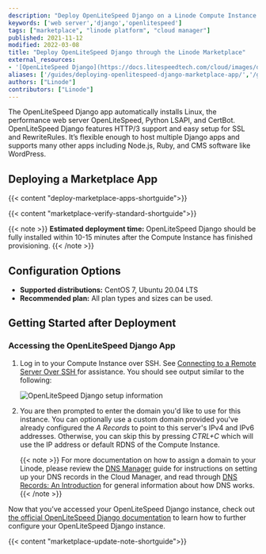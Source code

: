 ```yaml
---
description: "Deploy OpenLiteSpeed Django on a Linode Compute Instance. This provides you with a high performance web server to manage your Django application."
keywords: ['web server','django','openlitespeed']
tags: ["marketplace", "linode platform", "cloud manager"]
published: 2021-11-12
modified: 2022-03-08
title: "Deploy OpenLiteSpeed Django through the Linode Marketplace"
external_resources:
- '[OpenLiteSpeed Django](https://docs.litespeedtech.com/cloud/images/django/)'
aliases: ['/guides/deploying-openlitespeed-django-marketplace-app/','/guides/openlitespeed-django-marketplace-app/']
authors: ["Linode"]
contributors: ["Linode"]
---
```


The OpenLiteSpeed Django app automatically installs Linux, the performance web server OpenLiteSpeed, Python LSAPI, and CertBot. OpenLiteSpeed Django features HTTP/3 support and easy setup for SSL and RewriteRules. It’s flexible enough to host multiple Django apps and supports many other apps including Node.js, Ruby, and CMS software like WordPress.

## Deploying a Marketplace App

{{< content "deploy-marketplace-apps-shortguide">}}

{{< content "marketplace-verify-standard-shortguide">}}

{{< note >}}
**Estimated deployment time:** OpenLiteSpeed Django should be fully installed within 10-15 minutes after the Compute Instance has finished provisioning.
{{< /note >}}

## Configuration Options

- **Supported distributions:** CentOS 7, Ubuntu 20.04 LTS
- **Recommended plan:** All plan types and sizes can be used.

## Getting Started after Deployment

### Accessing the OpenLiteSpeed Django App

1.  Log in to your Compute Instance over SSH. See [Connecting to a Remote Server Over SSH
](/docs/guides/connect-to-server-over-ssh/) for assistance. You should see output similar to the following:

    ![OpenLiteSpeed Django setup information](setupinfo-django.png)

1. You are then prompted to enter the domain you'd like to use for this instance. You can optionally use a custom domain provided you've already configured the *A Records* to point to this server's IPv4 and IPv6 addresses. Otherwise, you can skip this by pressing *CTRL+C* which will use the IP address or default RDNS of the Compute Instance.

    {{< note >}}
    For more documentation on how to assign a domain to your Linode, please review the [DNS Manager](/docs/products/networking/dns-manager/) guide for instructions on setting up your DNS records in the Cloud Manager, and read through [DNS Records: An Introduction](/docs/guides/dns-overview/) for general information about how DNS works.
    {{< /note >}}

Now that you’ve accessed your OpenLiteSpeed Django instance, check out [the official OpenLiteSpeed Django documentation](https://docs.litespeedtech.com/cloud/images/django/) to learn how to further configure your OpenLiteSpeed Django instance.

{{< content "marketplace-update-note-shortguide">}}